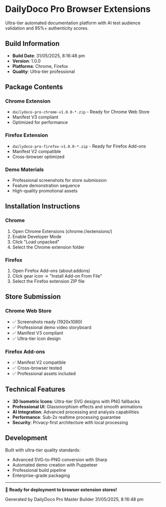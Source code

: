 # DailyDoco Pro Browser Extensions

Ultra-tier automated documentation platform with AI test audience validation and 95%+ authenticity scores.

## Build Information

- **Build Date**: 31/05/2025, 8:16:48 pm
- **Version**: 1.0.0
- **Platforms**: Chrome, Firefox
- **Quality**: Ultra-tier professional

## Package Contents

### Chrome Extension
- `dailydoco-pro-chrome-v1.0.0-*.zip` - Ready for Chrome Web Store
- Manifest V3 compliant
- Optimized for performance

### Firefox Extension  
- `dailydoco-pro-firefox-v1.0.0-*.zip` - Ready for Firefox Add-ons
- Manifest V2 compatible
- Cross-browser optimized

### Demo Materials
- Professional screenshots for store submission
- Feature demonstration sequence
- High-quality promotional assets

## Installation Instructions

### Chrome
1. Open Chrome Extensions (chrome://extensions/)
2. Enable Developer Mode
3. Click "Load unpacked" 
4. Select the Chrome extension folder

### Firefox
1. Open Firefox Add-ons (about:addons)
2. Click gear icon → "Install Add-on From File"
3. Select the Firefox extension ZIP file

## Store Submission

### Chrome Web Store
- ✅ Screenshots ready (1920x1080)
- ✅ Professional demo video storyboard
- ✅ Manifest V3 compliant
- ✅ Ultra-tier icon design

### Firefox Add-ons
- ✅ Manifest V2 compatible
- ✅ Cross-browser tested
- ✅ Professional assets included

## Technical Features

- **3D Isometric Icons**: Ultra-tier SVG designs with PNG fallbacks
- **Professional UI**: Glassmorphism effects and smooth animations
- **AI Integration**: Advanced processing and analysis capabilities
- **Performance**: Sub-2x realtime processing guarantee
- **Security**: Privacy-first architecture with local processing

## Development

Built with ultra-tier quality standards:
- Advanced SVG-to-PNG conversion with Sharp
- Automated demo creation with Puppeteer
- Professional build pipeline
- Enterprise-grade packaging

---

🚀 **Ready for deployment to browser extension stores!**

Generated by DailyDoco Pro Master Builder
31/05/2025, 8:16:48 pm